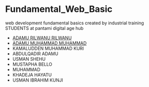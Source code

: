 # Fundamental_Web_Basic

web development fundamental basics
created by industrial training  STUDENTS at pantami digital age hub 

- [ADAMU RILWANU RILWANU](https://github.com/Arilwan12) 
- [ADAMU MUHAMMAD MUHAMMAD](https://github.com/AdamsGeeky)
- KAMALUDDEN MUHAMMAD KURI
- ABDULQADIR ADAMU
- USMAN SHEHU
- MUSTAPHA BELLO
- MUHAMMAD
- KHADEJA HAYATU
- USMAN IBRAHIM KUNJI